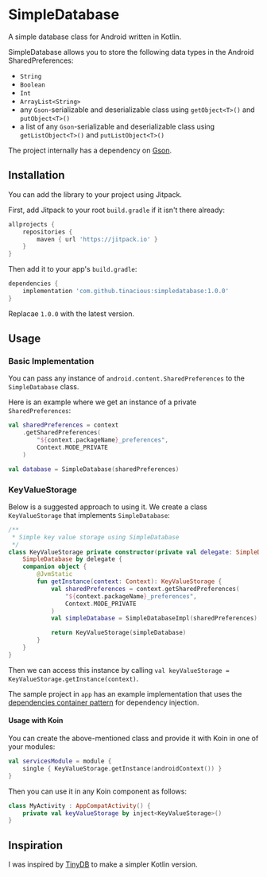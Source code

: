 # SimpleDatabase

A simple database class for Android written in Kotlin.

SimpleDatabase allows you to store the following data types in the Android SharedPreferences:

- `String`
- `Boolean`
- `Int`
- `ArrayList<String>`
- any `Gson`-serializable and deserializable class using `getObject<T>()` and `putObject<T>()`
- a list of any `Gson`-serializable and deserializable class using `getListObject<T>()` and `putListObject<T>()`

The project internally has a dependency on [Gson](https://github.com/google/gson).


## Installation

You can add the library to your project using Jitpack.

First, add Jitpack to your root `build.gradle` if it isn't there already:

```groovy
allprojects {
    repositories {
        maven { url 'https://jitpack.io' }
    }
}

```

Then add it to your app's `build.gradle`:

```groovy
dependencies {
    implementation 'com.github.tinacious:simpledatabase:1.0.0'
}
```

Replacae `1.0.0` with the latest version.


## Usage

### Basic Implementation

You can pass any instance of `android.content.SharedPreferences` to the `SimpleDatabase` class.

Here is an example where we get an instance of a private `SharedPreferences`:

```kt
val sharedPreferences = context
    .getSharedPreferences(
        "${context.packageName}_preferences",
        Context.MODE_PRIVATE
    )

val database = SimpleDatabase(sharedPreferences)
```


### KeyValueStorage

Below is a suggested approach to using it. We create a class `KeyValueStorage` that implements `SimpleDatabase`:

```kt
/**
 * Simple key value storage using SimpleDatabase
 */
class KeyValueStorage private constructor(private val delegate: SimpleDatabase) :
    SimpleDatabase by delegate {
    companion object {
        @JvmStatic
        fun getInstance(context: Context): KeyValueStorage {
            val sharedPreferences = context.getSharedPreferences(
                "${context.packageName}_preferences",
                Context.MODE_PRIVATE
            )
            val simpleDatabase = SimpleDatabaseImpl(sharedPreferences)

            return KeyValueStorage(simpleDatabase)
        }
    }
}
```

Then we can access this instance by calling `val keyValueStorage = KeyValueStorage.getInstance(context)`.

The sample project in `app` has an example implementation that uses the [dependencies container pattern](https://developer.android.com/training/dependency-injection/manual#dependencies-container) for dependency injection.


#### Usage with Koin

You can create the above-mentioned class and provide it with Koin in one of your modules:

```kt
val servicesModule = module {
    single { KeyValueStorage.getInstance(androidContext()) }
}
```

Then you can use it in any Koin component as follows:

```kt
class MyActivity : AppCompatActivity() {
    private val keyValueStorage by inject<KeyValueStorage>()
}
```


## Inspiration

I was inspired by [TinyDB](https://github.com/kcochibili/TinyDB--Android-Shared-Preferences-Turbo) to make a simpler Kotlin version.
